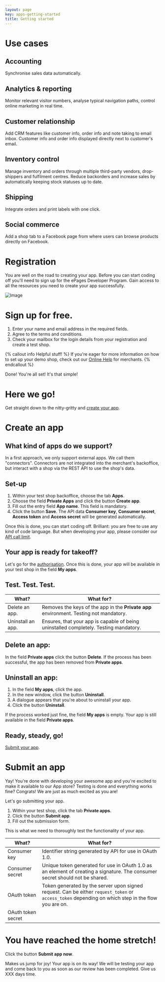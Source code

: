 ```yaml
---
layout: page
key: apps-getting-started
title: Getting started
---
```


# Use cases

## Accounting
Synchronise sales data automatically.

## Analytics & reporting
Monitor relevant visitor numbers, analyse typical navigation paths, control online marketing in real time.

## Customer relationship
Add CRM features like customer info, order info and note taking to email inbox. Customer info and order info displayed directly next to customer's email.

## Inventory control
Manage inventory and orders through multiple third-party vendors, drop-shippers and fulfilment centres. Reduce backorders and increase sales by automatically keeping stock statuses up to date.

## Shipping
Integrate orders and print labels with one click.

## Social commerce
Add a shop tab to a Facebook page from where users can browse products directly on Facebook.


# Registration

You are well on the road to creating your app. Before you can start coding off you'll need to sign up for the ePages Developer Program. Gain access to all the resources you need to create your app successfully.

![Image](https://www.filepicker.io/api/file/CuP4suO0RH6H4BkKT9GI)

# Sign up for free.

1. Enter your name and email address in the required fields.
2. Agree to the terms and conditions.
3. Check your mailbox for the login details from your registration and create a test shop.

{% callout info Helpful stuff! %}
  If you're eager for more information on how to set up your demo shop, check out our [Online Help](https://www.online-help-center.com/) for merchants.
{% endcallout %}

Done! You're all set! It's that simple!

# Here we go!

Get straight down to the nitty-gritty and [create your app](doc:create-an-app).


# Create an app

## What kind of apps do we support?
In a first approach, we only support external apps. We call them "connectors". Connectors are not integrated into the merchant's backoffice, but interact with a shop via the REST API to use the shop's data.

## Set-up
1. Within your test shop backoffice, choose the tab **Apps**.
2. Choose the field **Private Apps** and click the button **Create app**.
3. Fill out the entry field **App name**. This field is mandatory.
4. Click the button **Save**. The API data **Consumer key**, **Consumer secret**, **Access token** and **Access secret** will be generated automatically.

Once this is done, you can start coding off. Brilliant: you are free to use any kind of code language.
But when developing your app, please consider our [API call limit](doc:api-call-limit).

## Your app is ready for takeoff?

Let's go for the [authorisation](doc:oauth).
Once this is done, your app will be available in your test shop in the field **My apps**.

## Test. Test. Test.

| What?             | What for?                                                                              |
|-------------------|----------------------------------------------------------------------------------------|
| Delete an app.    | Removes the keys of the app in the **Private app** environment. Testing not mandatory. |
| Uninstall an app. | Ensures, that your app is capable of being uninstalled completely. Testing mandatory.  |

## Delete an app:

In the field **Private apps** click the button **Delete**.
If the process has been successful, the app has been removed from **Private apps**.

## Uninstall an app:

1. In the field **My apps**, click the app.
2. In the new window, click the button **Uninstall**.
3. A dialogue appears that you're about to uninstall your app.
4. Click the button **Uninstall**.

If the process worked just fine, the field **My apps** is empty.
Your app is still available in the field **Private apps**.

## Ready, steady, go!

[Submit your app](doc:submit-an-app).

# Submit an app

Yay! You're done with developing your awesome app and you're excited to make it available to our App store? Testing is done and everything works fine? Congrats! We are just as much excited as you are!

Let's go submitting your app.

1. Within your test shop, click the tab **Private apps**.
2. Click the button **Submit app**.
3. Fill out the submission form.

This is what we need to thoroughly test the functionality of your app.

| What?              | What for?                                                                                                                                          |
|--------------------|----------------------------------------------------------------------------------------------------------------------------------------------------|
| Consumer key       | Identifier string generated by API for use in OAuth 1.0.                                                                                           |
| Consumer secret    | Unique token generated for use in OAuth 1.0 as an element of creating a signature. The consumer secret should not be shared.                       |
| OAuth token        | Token generated by the server upon signed request. Can be either `request_token` or `access_token` depending on which step in the flow you are on. |
| OAuth token secret |                                                                                                                                                    |

# You have reached the home stretch!

Click the button **Submit app now**.

Makes us jump for joy! Your app is on its way! We will be testing your app and come back to you as soon as our review has been completed. Give us XXX days time.
